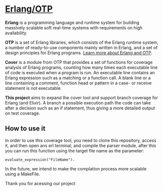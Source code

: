 # [Erlang/OTP](https://www.erlang.org)

**Erlang** is a programming language and runtime system for building massively scalable soft real-time systems with requirements on high availability.

**OTP** is a set of Erlang libraries, which consists of the Erlang runtime system, a number of ready-to-use components mainly written in Erlang, and a set of design principles for Erlang programs. [Learn more about Erlang and OTP](http://erlang.org/doc/system_architecture_intro/sys_arch_intro.html).

**Cover** is a module from OTP that provides a set of functions for coverage analysis of Erlang programs, counting how many times each executable line of code is executed when a program is run.
An executable line contains an Erlang expression such as a matching or a function call. A blank line or a line containing a comment, function head or pattern in a case- or receive statement is not executable.

**This project** aims to expand the cover tool and support branch coverage for Erlang (and Elixir). A branch a possible execution path the code can take after a decision such as an if statement, thus giving a more detailed output on test coverage.

## How to use it

In order to use this coverage tool, you need to clone this repository, access it, and then open ans erl terminal, and compile the parser module, after this you can run this function using the target file name as the parameter:

```c(parser).
evaluate_expression("FileName").
```

In the future, we intend to make the complation process more scalable using a MakeFile.

Thank you for acessing our project
